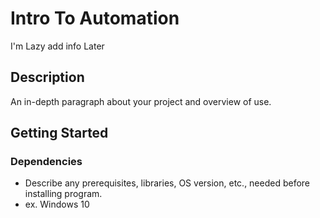 
# Intro To Automation
I'm Lazy add info Later

## Description

An in-depth paragraph about your project and overview of use.  

## Getting Started

### Dependencies

* Describe any prerequisites, libraries, OS version, etc., needed before installing program.  
* ex. Windows 10  

